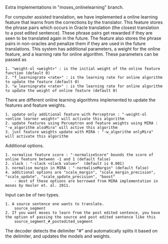 Extra Implementations in "moses_onlinelearning" branch. 

For computer assisted translation, we have implemented a online learning feature that learns from the corrections by the translator.
This feature stores the phrase pairs which occurs in Oracle translation (the closest translation to a post edited sentence).
These phrase pairs get rewarded if they are seen to be translated again in the future.
The feature also stores the phrase pairs in non-oracles and penalize them if they are used in the future translations.
This system has additional parameters, a weight for the online feature, and a learning rate for online algorithm. 
These parameters can be passed as

	1. "weight-ol <weight>" : is the initial weight of the online feature function (default 0)
	2. "f_learningrate <rate>" : is the learning rate for online algorithm to update the feature (default 0)
	3. "w_learningrate <rate>" : is the learning rate for online algorithm to update the weight of online feature (default 0)

There are different online learning algorithms implemented to update the features and feature weights. 

	1. update only additional feature with Perceptron : "-weight-ol <online learner weight>" will activate this algorithm
	2. update features using Perceptron and feature weights using MIRA : "-w_algorithm alsoMira" will active this algorithm
	3. just feature weights update with MIRA : "-w_algorithm onlyMira" will activate this algorithm

Additional options.

	1. normalise feature score : "-normaliseScore" bounds the score of online feature between -1 and 1 (default false)
	2. slack : "-slack <slack value>"  (default is 0.001)
	3. normalise margin in MIRA : "-normaliseMargin" (default false)
	4. additional options are "scale_margin", "scale_margin_precision", "scale_update", "scale_update_precision", "boost" 
		- most of these options are borrowed from MIRA implementation in moses by Hasler et. al. 2011.

Input can be of two types.

	1. A source sentence one wants to translate. 
		source_segment
	2. If you want moses to learn from the post edited sentence, you have the option of passing the source and post edited sentence like this
		source_segment_#_postedited_segment

The decoder detects the delimiter "_#_" and automatically splits it based on the delimiter, and updates the models and weights.

